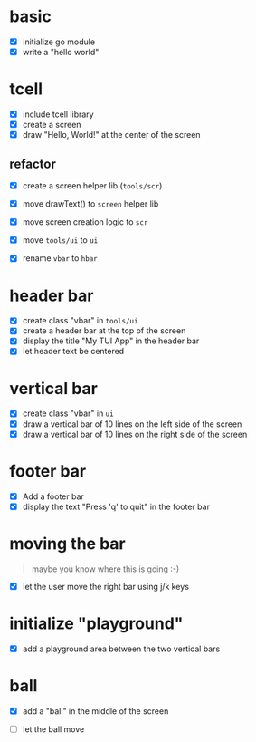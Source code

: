 # basic

- [x] initialize go module
- [x] write a "hello world"

# tcell

- [x] include tcell library
- [x] create a screen
- [x] draw "Hello, World!" at the center of the screen

## refactor

- [x] create a screen helper lib (`tools/scr`)
- [x] move drawText() to `screen` helper lib
- [x] move screen creation logic to `scr`

- [x] move `tools/ui` to `ui`
- [x] rename `vbar` to `hbar`

# header bar

- [x] create class "vbar" in `tools/ui`
- [x] create a header bar at the top of the screen
- [x] display the title "My TUI App" in the header bar
- [x] let header text be centered

# vertical bar

- [x] create class "vbar" in `ui`
- [x] draw a vertical bar of 10 lines on
      the left side of the screen
- [x] draw a vertical bar of 10 lines on
      the right side of the screen

# footer bar

- [x] Add a footer bar
- [x] display the text 
        "Press 'q' to quit"
      in the footer bar

# moving the bar

> maybe you know where this is going :-)

- [x] let the user move the right bar using j/k keys

# initialize "playground"

- [x] add a playground area between the two vertical bars

# ball

- [x] add a "ball" in the middle of the screen
- [ ] let the ball move




